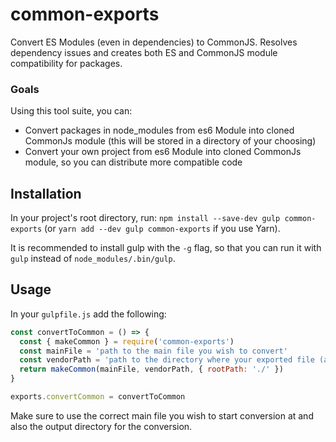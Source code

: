 # common-exports
Convert ES Modules (even in dependencies) to CommonJS. Resolves dependency issues and creates both ES and CommonJS module compatibility for packages.

### Goals

Using this tool suite, you can:

* Convert packages in node_modules from es6 Module into cloned CommonJs module (this will be stored in a directory of your choosing)
* Convert your own project from es6 Module into cloned CommonJs module, so you can distribute more compatible code

## Installation

In your project's root directory, run: `npm install --save-dev gulp common-exports`
(or `yarn add --dev gulp common-exports` if you use Yarn).

It is recommended to install gulp with the `-g` flag, so that you can run it with `gulp` instead
of `node_modules/.bin/gulp`.

## Usage

In your `gulpfile.js` add the following:

```js
const convertToCommon = () => {
  const { makeCommon } = require('common-exports')
  const mainFile = 'path to the main file you wish to convert'
  const vendorPath = 'path to the directory where your exported file (and dependencies) should go'
  return makeCommon(mainFile, vendorPath, { rootPath: './' })
}

exports.convertCommon = convertToCommon
```

Make sure to use the correct main file you wish to start conversion at and also the output directory for the conversion.


